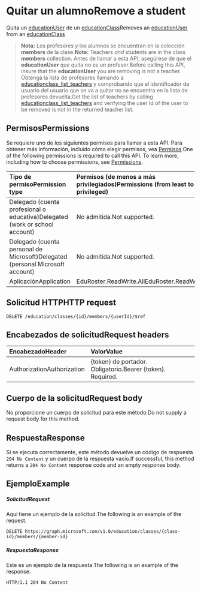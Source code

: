 # <a name="remove-a-student"></a><span data-ttu-id="692e6-101">Quitar un alumno</span><span class="sxs-lookup"><span data-stu-id="692e6-101">Remove a student</span></span>

<span data-ttu-id="692e6-102">Quita un [educationUser](../resources/educationuser.md) de un [educationClass](../resources/educationclass.md)</span><span class="sxs-lookup"><span data-stu-id="692e6-102">Removes an [educationUser](../resources/educationuser.md) from an [educationClass](../resources/educationclass.md)</span></span>

><span data-ttu-id="692e6-103">**Nota:** Los profesores _y_ los alumnos se encuentran en la colección **members** de la clase.</span><span class="sxs-lookup"><span data-stu-id="692e6-103">**Note:** Teachers _and_ students are in the class **members** collection.</span></span> <span data-ttu-id="692e6-104">Antes de llamar a esta API, asegúrese de que el **educationUser** que quita no es un profesor.</span><span class="sxs-lookup"><span data-stu-id="692e6-104">Before calling this API, insure that the **educationUser** you are removing is not a teacher.</span></span>  <span data-ttu-id="692e6-105">Obtenga la lista de profesores llamando a [educationclass_list_teachers](educationclass_list_teachers.md) y comprobando que el identificador de usuario del usuario que se va a quitar no se encuentra en la lista de profesores devuelta.</span><span class="sxs-lookup"><span data-stu-id="692e6-105">Get the list of teachers by calling [educationclass_list_teachers](educationclass_list_teachers.md) and verifying the user Id of the user to be removed is not in the returned teacher list.</span></span>

## <a name="permissions"></a><span data-ttu-id="692e6-106">Permisos</span><span class="sxs-lookup"><span data-stu-id="692e6-106">Permissions</span></span>
<span data-ttu-id="692e6-p102">Se requiere uno de los siguientes permisos para llamar a esta API. Para obtener más información, incluido cómo elegir permisos, vea [Permisos](../../../concepts/permissions_reference.md).</span><span class="sxs-lookup"><span data-stu-id="692e6-p102">One of the following permissions is required to call this API. To learn more, including how to choose permissions, see [Permissions](../../../concepts/permissions_reference.md).</span></span>

|<span data-ttu-id="692e6-109">Tipo de permiso</span><span class="sxs-lookup"><span data-stu-id="692e6-109">Permission type</span></span>      | <span data-ttu-id="692e6-110">Permisos (de menos a más privilegiados)</span><span class="sxs-lookup"><span data-stu-id="692e6-110">Permissions (from least to most privileged)</span></span>              |
|:--------------------|:---------------------------------------------------------|
|<span data-ttu-id="692e6-111">Delegado (cuenta profesional o educativa)</span><span class="sxs-lookup"><span data-stu-id="692e6-111">Delegated (work or school account)</span></span> |  <span data-ttu-id="692e6-112">No admitida.</span><span class="sxs-lookup"><span data-stu-id="692e6-112">Not supported.</span></span>  |
|<span data-ttu-id="692e6-113">Delegado (cuenta personal de Microsoft)</span><span class="sxs-lookup"><span data-stu-id="692e6-113">Delegated (personal Microsoft account)</span></span> |  <span data-ttu-id="692e6-114">No admitida.</span><span class="sxs-lookup"><span data-stu-id="692e6-114">Not supported.</span></span>  |
|<span data-ttu-id="692e6-115">Aplicación</span><span class="sxs-lookup"><span data-stu-id="692e6-115">Application</span></span> | <span data-ttu-id="692e6-116">EduRoster.ReadWrite.All</span><span class="sxs-lookup"><span data-stu-id="692e6-116">EduRoster.ReadWrite.All</span></span> | 

## <a name="http-request"></a><span data-ttu-id="692e6-117">Solicitud HTTP</span><span class="sxs-lookup"><span data-stu-id="692e6-117">HTTP request</span></span>
<!-- { "blockType": "ignored" } -->
```http
DELETE /education/classes/{id}/members/{userId}/$ref
```
## <a name="request-headers"></a><span data-ttu-id="692e6-118">Encabezados de solicitud</span><span class="sxs-lookup"><span data-stu-id="692e6-118">Request headers</span></span>
| <span data-ttu-id="692e6-119">Encabezado</span><span class="sxs-lookup"><span data-stu-id="692e6-119">Header</span></span>       | <span data-ttu-id="692e6-120">Valor</span><span class="sxs-lookup"><span data-stu-id="692e6-120">Value</span></span> |
|:---------------|:--------|
| <span data-ttu-id="692e6-121">Authorization</span><span class="sxs-lookup"><span data-stu-id="692e6-121">Authorization</span></span>  | <span data-ttu-id="692e6-p103">{token} de portador. Obligatorio.</span><span class="sxs-lookup"><span data-stu-id="692e6-p103">Bearer {token}. Required.</span></span>  |

## <a name="request-body"></a><span data-ttu-id="692e6-124">Cuerpo de la solicitud</span><span class="sxs-lookup"><span data-stu-id="692e6-124">Request body</span></span>
<span data-ttu-id="692e6-125">No proporcione un cuerpo de solicitud para este método.</span><span class="sxs-lookup"><span data-stu-id="692e6-125">Do not supply a request body for this method.</span></span>


## <a name="response"></a><span data-ttu-id="692e6-126">Respuesta</span><span class="sxs-lookup"><span data-stu-id="692e6-126">Response</span></span>
<span data-ttu-id="692e6-127">Si se ejecuta correctamente, este método devuelve un código de respuesta `204 No Content` y un cuerpo de la respuesta vacío.</span><span class="sxs-lookup"><span data-stu-id="692e6-127">If successful, this method returns a `204 No Content` response code and an empty response body.</span></span>

## <a name="example"></a><span data-ttu-id="692e6-128">Ejemplo</span><span class="sxs-lookup"><span data-stu-id="692e6-128">Example</span></span>
##### <a name="request"></a><span data-ttu-id="692e6-129">Solicitud</span><span class="sxs-lookup"><span data-stu-id="692e6-129">Request</span></span>
<span data-ttu-id="692e6-130">Aquí tiene un ejemplo de la solicitud.</span><span class="sxs-lookup"><span data-stu-id="692e6-130">The following is an example of the request.</span></span>
<!-- {
  "blockType": "request",
  "name": "create_educationclass_from_educationschool"
}-->
```http
DELETE https://graph.microsoft.com/v1.0/education/classes/{class-id}/members/{member-id}
```

##### <a name="response"></a><span data-ttu-id="692e6-131">Respuesta</span><span class="sxs-lookup"><span data-stu-id="692e6-131">Response</span></span>
<span data-ttu-id="692e6-132">Este es un ejemplo de la respuesta.</span><span class="sxs-lookup"><span data-stu-id="692e6-132">The following is an example of the response.</span></span> 
<!-- {
  "blockType": "response",
  "truncated": true,
  "@odata.type": "microsoft.graph.educationClass"
} -->
```http
HTTP/1.1 204 No Content
```

<!-- uuid: 8fcb5dbc-d5aa-4681-8e31-b001d5168d79
2015-10-25 14:57:30 UTC -->
<!-- {
  "type": "#page.annotation",
  "description": "Create educationClass",
  "keywords": "",
  "section": "documentation",
  "tocPath": ""
}-->
